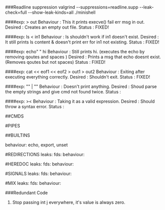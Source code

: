 ###Readline suppression
valgrind --suppressions=readline.supp --leak-check=full --show-leak-kinds=all ./minishell

####exp: > out
Behaviour : This it prints execve() fail err msg in out.
Desired : Creates an empty out file.
Status : FIXED!

####exp: ls < in1
Behaviour : ls shouldn't work if in1 doesn't exist.
Desired : It still prints ls content & doesn't print err for in1 not existing.
Status : FIXED!

####exp: echo" " hi
Behaviour : Still prints hi. (executes the echo by removing qoutes and spaces )
Desired : Prints a msg that echo doesnt exist. (Removes qoutes but not spaces)
Status : FIXED!

####exp: cat << eof1 << eof2 > out1 > out2
Behaviour : Exiting after executing everything correctly.
Desired : Shouldn't exit.
Status : FIXED!

####exp: "" | ""
Behaviour : Doesn't print anything.
Desired : Shoud parse the empty strings and give cmd not found twice.
Status : 

####exp: ><
Behaviour : Taking it as a valid expression.
Desired : Should throw a syntax error.
Status : 

##CMDS
<!-- leaks: DONE! -->
<!-- fds : DONE! -->
<!-- behaviour: DONE! -->

#PIPES
<!-- leaks: DONE! -->
<!-- fds: DONE! -->
<!-- behaviour: DONE! -->

##BUILTINS
<!-- leaks: DONE! -->
<!-- fds: DONE! -->
behaviour: echo, export, unset

#REDIRECTIONS
leaks: 
fds:
behaviour:

#HEREDOC
leaks:
fds:
behaviour:

#SIGNALS
leaks:
fds:
behaviour:

#MIX
leaks:
fds:
behaviour:

###Redundant Code
1. Stop passing int j everywhere, it's value is always zero.
